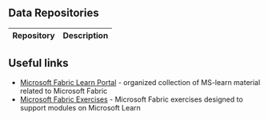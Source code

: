 ## Data  Repositories

| Repository | Description |
|------------------|-------------|

## Useful links

- [Microsoft Fabric Learn Portal]([https://learn.github.com/learning](https://learn.microsoft.com/en-us/training/browse/?products=fabric&resource_type=module)) - organized collection of MS-learn material related to Microsoft Fabric
- [Microsoft Fabric Exercises](https://microsoftlearning.github.io/mslearn-fabric/) - Microsoft Fabric exercises designed to support modules on Microsoft Learn
